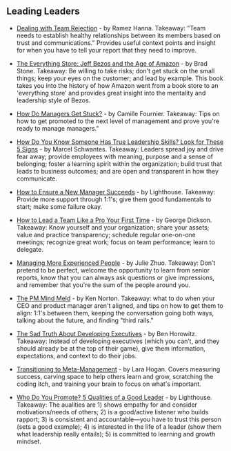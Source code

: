 ## Leading Leaders

- [Dealing with Team Rejection](https://informatiq.github.io/2017/06/25/Dealing-with-team-rejection.html) - by Ramez Hanna. Takeaway: "Team needs to establish healthy relationships between its members based on trust and communications." Provides useful context points and insight for when you have to tell your report that they need to improve.

- [The Everything Store: Jeff Bezos and the Age of Amazon](http://a.co/d/4WGjFRq) - by Brad Stone. Takeaway: Be willing to take risks; don't get stuck on the small things; keep your eyes on the customer; and lead by example.  This book takes you into the history of how Amazon went from a book store to an 'everything store' and provides great insight into the mentality and leadership style of Bezos.

- [How Do Managers Get Stuck?](http://www.elidedbranches.com/2017/09/how-do-managers-get-stuck.html) - by Camille Fournier. Takeaway: Tips on how to get promoted to the next level of management and prove you're ready to manage managers."

- [How Do You Know Someone Has True Leadership Skills? Look for These 5 Signs](https://www.inc.com/marcel-schwantes/5-obvious-signs-someone-has-true-leadership-ability-ask-any-employee.html) - by Marcel Schwantes. Takeaway: Leaders spread joy and drive fear away; provide employees with meaning, purpose and a sense of belonging; foster a learning spirit within the organization; build trust that leads to business outcomes; and are open and transparent in how they communicate.

- [How to Ensure a New Manager Succeeds](https://getlighthouse.com/blog/new-manager-how-to-help-succeed) - by Lighthouse. Takeaway: Provide more support through 1:1's; give them good fundamentals to start; make some failure okay.

- [How to Lead a Team Like a Pro Your First Time](https://blog.bonus.ly/how-to-lead-a-team-for-the-first-time) - by George Dickson. Takeaway: Know yourself and your organization; share your assets; value and practice transparency; schedule regular one-on-one meetings; recognize great work; focus on team performance; learn to delegate.

- [Managing More Experienced People](https://medium.com/the-year-of-the-looking-glass/managing-more-experienced-people-9893f9903649) - by Julie Zhuo. Takeaway: Don’t pretend to be perfect, welcome the opportunity to learn from senior reports, know that you can always ask questions or give impressions, and remember that you're the sum of the people around you.

- [The PM Mind Meld](https://www.kennorton.com/newsletter/2016-03-02-bringing-the-donuts.html) - by Ken Norton. Takeaway: what to do when your CEO and product manager aren't aligned, and tips on how to get them to align: 1:1's between them, keeping the conversation going both ways, talking about the future, and finding "third rails." 

- [The Sad Truth About Developing Executives](https://a16z.com/2015/03/16/the-sad-truth-about-developing-executives-2/) - by Ben Horowitz. Takeaway: Instead of developing executives (which you can’t, and they should already be at the top of their game), give them information, expectations, and context to do their jobs.

- [Transitioning to Meta-Management](http://larahogan.me/blog/transition-meta-management/) - by Lara Hogan. Covers measuring success, carving space to help others learn and grow, scratching the coding itch, and training your brain to focus on what's important.

- [Who Do You Promote? 5 Qualities of a Good Leader](https://getlighthouse.com/blog/qualities-of-a-good-leader) - by Lighthouse. Takeaway: The aualities are 1) shows empathy for and consider motivations/needs of others; 2) is a good/active listener who builds rapport; 3) is consistent and accountable—you have to trust this person (sets a good example); 4) is interested in the life of a leader (show them what leadership really entails); 5) is committed to learning and growth mindset.
